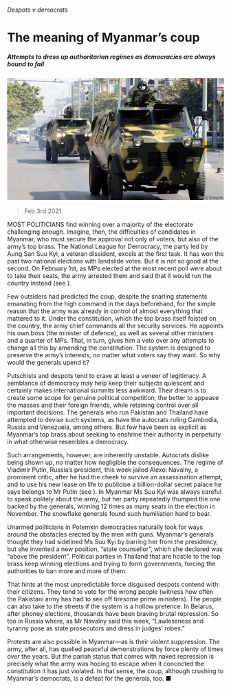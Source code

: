 ###### Despots v democrats

# The meaning of Myanmar’s coup 

##### Attempts to dress up authoritarian regimes as democracies are always bound to fail 

![image](images/20210206_ldp501.jpg) 

> Feb 3rd 2021 


MOST POLITICIANS find winning over a majority of the electorate challenging enough. Imagine, then, the difficulties of candidates in Myanmar, who must secure the approval not only of voters, but also of the army’s top brass. The National League for Democracy, the party led by Aung San Suu Kyi, a veteran dissident, excels at the first task. It has won the past two national elections with landslide votes. But it is not so good at the second. On February 1st, as MPs elected at the most recent poll were about to take their seats, the army arrested them and said that it would run the country instead (see ).


Few outsiders had predicted the coup, despite the snarling statements emanating from the high command in the days beforehand, for the simple reason that the army was already in control of almost everything that mattered to it. Under the constitution, which the top brass itself foisted on the country, the army chief commands all the security services. He appoints his own boss (the minister of defence), as well as several other ministers and a quarter of MPs. That, in turn, gives him a veto over any attempts to change all this by amending the constitution. The system is designed to preserve the army’s interests, no matter what voters say they want. So why would the generals upend it?



Putschists and despots tend to crave at least a veneer of legitimacy. A semblance of democracy may help keep their subjects quiescent and certainly makes international summits less awkward. Their dream is to create some scope for genuine political competition, the better to appease the masses and their foreign friends, while retaining control over all important decisions. The generals who run Pakistan and Thailand have attempted to devise such systems, as have the autocrats ruling Cambodia, Russia and Venezuela, among others. But few have been as explicit as Myanmar’s top brass about seeking to enshrine their authority in perpetuity in what otherwise resembles a democracy.


Such arrangements, however, are inherently unstable. Autocrats dislike being shown up, no matter how negligible the consequences. The regime of Vladimir Putin, Russia’s president, this week jailed Alexei Navalny, a prominent critic, after he had the cheek to survive an assassination attempt, and to use his new lease on life to publicise a billion-dollar secret palace he says belongs to Mr Putin (see ). In Myanmar Ms Suu Kyi was always careful to speak politely about the army, but her party repeatedly thumped the one backed by the generals, winning 12 times as many seats in the election in November. The snowflake generals found such humiliation hard to bear.


Unarmed politicians in Potemkin democracies naturally look for ways around the obstacles erected by the men with guns. Myanmar’s generals thought they had sidelined Ms Suu Kyi by barring her from the presidency, but she invented a new position, “state counsellor”, which she declared was “above the president”. Political parties in Thailand that are hostile to the top brass keep winning elections and trying to form governments, forcing the authorities to ban more and more of them.


That hints at the most unpredictable force disguised despots contend with: their citizens. They tend to vote for the wrong people (witness how often the Pakistani army has had to see off tiresome prime ministers). The people can also take to the streets if the system is a hollow pretence. In Belarus, after phoney elections, thousands have been braving brutal repression. So too in Russia where, as Mr Navalny said this week, “Lawlessness and tyranny pose as state prosecutors and dress in judges’ robes.”


Protests are also possible in Myanmar—as is their violent suppression. The army, after all, has quelled peaceful demonstrations by force plenty of times over the years. But the pariah status that comes with naked repression is precisely what the army was hoping to escape when it concocted the constitution it has just violated. In that sense, the coup, although crushing to Myanmar’s democrats, is a defeat for the generals, too. ■

